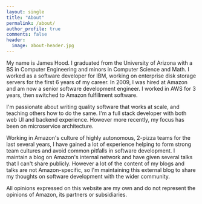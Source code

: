 ```yaml
---
layout: single
title: "About"
permalink: /about/
author_profile: true
comments: false
header:
  image: about-header.jpg
---
```


My name is James Hood. I graduated from the University of Arizona with a BS in Computer Engineering and minors in Computer Science and Math. I worked as a software developer for IBM, working on enterprise disk storage servers for the first 6 years of my career. In 2009, I was hired at Amazon and am now a senior software development engineer. I worked in AWS for 3 years, then switched to Amazon fulfillment software.

I'm passionate about writing quality software that works at scale, and teaching others how to do the same. I'm a full stack developer with both web UI and backend experience. However more recently, my focus has been on microservice architecture.

Working in Amazon's culture of highly autonomous, 2-pizza teams for the last several years, I have gained a lot of experience helping to form strong team cultures and avoid common pitfalls in software development. I maintain a blog on Amazon's internal network and have given several talks that I can't share publicly. However a lot of the content of my blogs and talks are not Amazon-specific, so I'm maintaining this external blog to share my thoughts on software development with the wider community.

All opinions expressed on this website are my own and do not represent the opinions of Amazon, its partners or subsidiaries.
